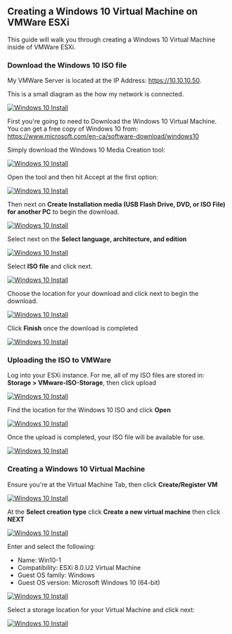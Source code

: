 ## Creating a Windows 10 Virtual Machine on VMWare ESXi

This guide will walk you through creating a Windows 10 Virtual Machine inside of VMWare ESXi.

### Download the Windows 10 ISO file

My VMWare Server is located at the IP Address: https://10.10.10.50.

This is a small diagram as the how my network is connected.

[![Windows 10 Install](images/Win10-vmware/win10-1.jpg)](images/Win10-vmware/win10-1.jpg)

First you're going to need to Download the Windows 10 Virtual Machine. You can get a free copy of Windows 10 from: https://www.microsoft.com/en-ca/software-download/windows10

Simply download the Windows 10 Media Creation tool:

[![Windows 10 Install](images/Win10-vmware/win10-2.jpg)](images/Win10-vmware/win10-2.jpg)

Open the tool and then hit Accept at the first option:

[![Windows 10 Install](images/Win10-vmware/win10-3.jpg)](images/Win10-vmware/win10-3.jpg)

Then next on **Create Installation media (USB Flash Drive, DVD, or ISO File) for another PC** to begin the download.

[![Windows 10 Install](images/Win10-vmware/win10-4.jpg)](images/Win10-vmware/win10-4.jpg)

Select next on the **Select language, architecture, and edition**

[![Windows 10 Install](images/Win10-vmware/win10-5.jpg)](images/Win10-vmware/win10-5.jpg)

Select **ISO file** and click next.

[![Windows 10 Install](images/Win10-vmware/win10-6.jpg)](images/Win10-vmware/win10-6.jpg)

Choose the location for your download and click next to begin the download.

[![Windows 10 Install](images/Win10-vmware/win10-7.jpg)](images/Win10-vmware/win10-7.jpg)

Click **Finish** once the download is completed

[![Windows 10 Install](images/Win10-vmware/win10-8.jpg)](images/Win10-vmware/win10-8.jpg)

### Uploading the ISO to VMWare

Log into your ESXi instance. For me, all of my ISO files are stored in: **Storage > VMware-ISO-Storage**, then click upload

[![Windows 10 Install](images/Win10-vmware/win10-9.jpg)](images/Win10-vmware/win10-9.jpg)

Find the location for the Windows 10 ISO and click **Open**

[![Windows 10 Install](images/Win10-vmware/win10-10.jpg)](images/Win10-vmware/win10-10.jpg)

Once the upload is completed, your ISO file will be available for use.

[![Windows 10 Install](images/Win10-vmware/win10-11.jpg)](images/Win10-vmware/win10-11.jpg)

### Creating a Windows 10 Virtual Machine

Ensure you're at the Virtual Machine Tab, then click **Create/Register VM**

[![Windows 10 Install](images/Win10-vmware/win10-12.jpg)](images/Win10-vmware/win10-12.jpg)

At the **Select creation type** click **Create a new virtual machine** then click **NEXT**

[![Windows 10 Install](images/Win10-vmware/win10-13.jpg)](images/Win10-vmware/win10-13.jpg)

Enter and select the following:

- Name: Win10-1
- Compatibility: ESXi 8.0.U2 Virtual Machine
- Guest OS family: Windows
- Guest OS version: Microsoft Windows 10 (64-bit)

[![Windows 10 Install](images/Win10-vmware/win10-14.jpg)](images/Win10-vmware/win10-14.jpg)

Select a storage location for your Virtual Machine and click next:

[![Windows 10 Install](images/Win10-vmware/win10-15.jpg)](images/Win10-vmware/win10-15.jpg)

